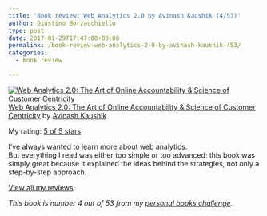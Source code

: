```yaml
---
title: 'Book review: Web Analytics 2.0 by Avinash Kaushik (4/53)'
author: Giustino Borzacchiello
type: post
date: 2017-01-29T17:47:00+00:00
permalink: /book-review-web-analytics-2-0-by-avinash-kaushik-453/
categories:
  - Book review

---
```

<a href="https://www.goodreads.com/book/show/6867604-web-analytics-2-0" style="float: left; padding-right: 20px"><img border="0" alt="Web Analytics 2.0: The Art of Online Accountability &#038; Science of Customer Centricity" src="https://i1.wp.com/images.gr-assets.com/books/1400843475m/6867604.jpg?w=1100&#038;ssl=1" data-recalc-dims="1" /></a>[Web Analytics 2.0: The Art of Online Accountability & Science of Customer Centricity][1] by [Avinash Kaushik][2]

My rating: [5 of 5 stars][3]

I&#8217;ve always wanted to learn more about web analytics.  
But everything I read was either too simple or too advanced: this book was simply great because it explained the ideas behind the strategies, not only a step-by-step approach.

[View all my reviews][4]

_This book is number 4 out of 53 from my [personal books challenge][5]._

 [1]: https://www.goodreads.com/book/show/6867604-web-analytics-2-0
 [2]: https://www.goodreads.com/author/show/485387.Avinash_Kaushik
 [3]: https://www.goodreads.com/review/show/1888594926
 [4]: https://www.goodreads.com/review/list/8223947-giustino-borzacchiello
 [5]: http://giustino.blog/one-year-53-books-personal-challenge/